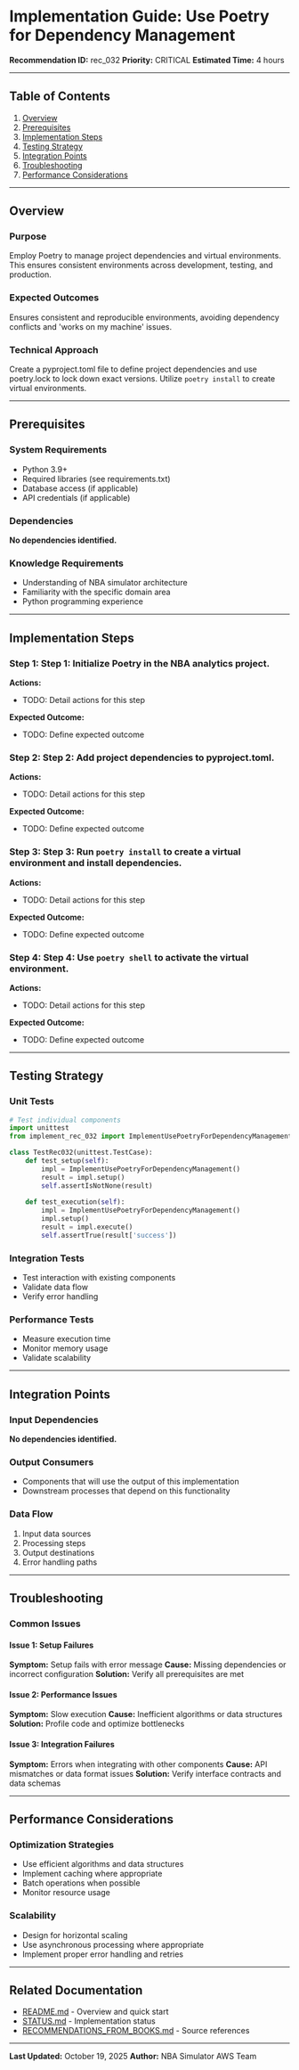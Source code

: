 # Implementation Guide: Use Poetry for Dependency Management

**Recommendation ID:** rec_032
**Priority:** CRITICAL
**Estimated Time:** 4 hours

---

## Table of Contents

1. [Overview](#overview)
2. [Prerequisites](#prerequisites)
3. [Implementation Steps](#implementation-steps)
4. [Testing Strategy](#testing-strategy)
5. [Integration Points](#integration-points)
6. [Troubleshooting](#troubleshooting)
7. [Performance Considerations](#performance-considerations)

---

## Overview

### Purpose

Employ Poetry to manage project dependencies and virtual environments. This ensures consistent environments across development, testing, and production.

### Expected Outcomes

Ensures consistent and reproducible environments, avoiding dependency conflicts and 'works on my machine' issues.

### Technical Approach

Create a pyproject.toml file to define project dependencies and use poetry.lock to lock down exact versions. Utilize `poetry install` to create virtual environments.

---

## Prerequisites

### System Requirements

- Python 3.9+
- Required libraries (see requirements.txt)
- Database access (if applicable)
- API credentials (if applicable)

### Dependencies

**No dependencies identified.**

### Knowledge Requirements

- Understanding of NBA simulator architecture
- Familiarity with the specific domain area
- Python programming experience

---

## Implementation Steps

### Step 1: Step 1: Initialize Poetry in the NBA analytics project.

**Actions:**
- TODO: Detail actions for this step

**Expected Outcome:**
- TODO: Define expected outcome

### Step 2: Step 2: Add project dependencies to pyproject.toml.

**Actions:**
- TODO: Detail actions for this step

**Expected Outcome:**
- TODO: Define expected outcome

### Step 3: Step 3: Run `poetry install` to create a virtual environment and install dependencies.

**Actions:**
- TODO: Detail actions for this step

**Expected Outcome:**
- TODO: Define expected outcome

### Step 4: Step 4: Use `poetry shell` to activate the virtual environment.

**Actions:**
- TODO: Detail actions for this step

**Expected Outcome:**
- TODO: Define expected outcome



---

## Testing Strategy

### Unit Tests

```python
# Test individual components
import unittest
from implement_rec_032 import ImplementUsePoetryForDependencyManagement

class TestRec032(unittest.TestCase):
    def test_setup(self):
        impl = ImplementUsePoetryForDependencyManagement()
        result = impl.setup()
        self.assertIsNotNone(result)
    
    def test_execution(self):
        impl = ImplementUsePoetryForDependencyManagement()
        impl.setup()
        result = impl.execute()
        self.assertTrue(result['success'])
```

### Integration Tests

- Test interaction with existing components
- Validate data flow
- Verify error handling

### Performance Tests

- Measure execution time
- Monitor memory usage
- Validate scalability

---

## Integration Points

### Input Dependencies

**No dependencies identified.**

### Output Consumers

- Components that will use the output of this implementation
- Downstream processes that depend on this functionality

### Data Flow

1. Input data sources
2. Processing steps
3. Output destinations
4. Error handling paths

---

## Troubleshooting

### Common Issues

#### Issue 1: Setup Failures

**Symptom:** Setup fails with error message
**Cause:** Missing dependencies or incorrect configuration
**Solution:** Verify all prerequisites are met

#### Issue 2: Performance Issues

**Symptom:** Slow execution
**Cause:** Inefficient algorithms or data structures
**Solution:** Profile code and optimize bottlenecks

#### Issue 3: Integration Failures

**Symptom:** Errors when integrating with other components
**Cause:** API mismatches or data format issues
**Solution:** Verify interface contracts and data schemas

---

## Performance Considerations

### Optimization Strategies

- Use efficient algorithms and data structures
- Implement caching where appropriate
- Batch operations when possible
- Monitor resource usage

### Scalability

- Design for horizontal scaling
- Use asynchronous processing where appropriate
- Implement proper error handling and retries

---

## Related Documentation

- [README.md](README.md) - Overview and quick start
- [STATUS.md](STATUS.md) - Implementation status
- [RECOMMENDATIONS_FROM_BOOKS.md](RECOMMENDATIONS_FROM_BOOKS.md) - Source references

---

**Last Updated:** October 19, 2025
**Author:** NBA Simulator AWS Team
